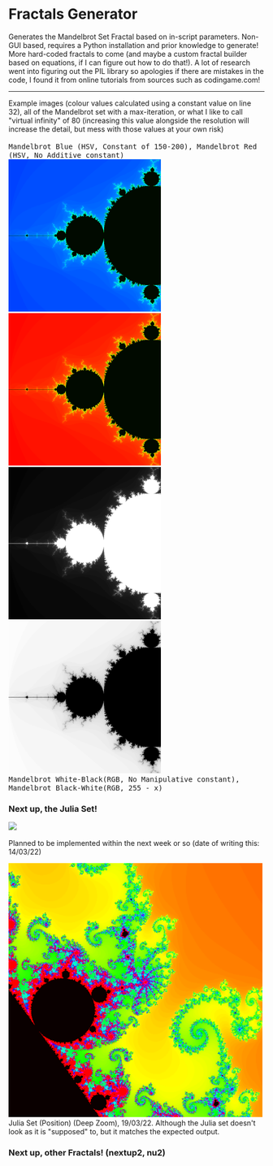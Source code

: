 
# Fractals Generator
Generates the Mandelbrot Set Fractal based on in-script parameters. Non-GUI based, requires a Python installation and prior knowledge to generate!
More hard-coded fractals to come (and maybe a custom fractal builder based on equations, if I can figure out how to do that!).
A lot of research went into figuring out the PIL library so apologies if there are mistakes in the code, I found it from online tutorials from sources such as codingame.com!
<hr>
 Example images (colour values calculated using a constant value on line 32), all of the Mandelbrot set with a max-iteration, or what I like to call "virtual infinity" of 80 (increasing this value alongside the resolution will increase the detail, but mess with those values at your own risk)
 <br><br>
 <kbd>
 Mandelbrot Blue (HSV, Constant of 150-200), Mandelbrot Red (HSV, No Additive constant)<br>
 <img src="https://github.com/TheCalculus/fractals/blob/main/mandelbrot_blue.png?raw=true" width=300>
<img src="https://github.com/TheCalculus/fractals/blob/main/mandelbrot_red.png?raw=true" width=300> <br>
<img src="https://github.com/TheCalculus/fractals/blob/main/mandelbrot_lr.png?raw=true" width=300>
<img src="https://github.com/TheCalculus/fractals/blob/main/mandelbrot_mono.png?raw=true" width=300><br>
 Mandelbrot White-Black(RGB, No Manipulative constant), Mandelbrot Black-White(RGB, 255 - x)<br>
</kbd>

<h3>Next up, the Julia Set!</h3>
<img src="https://www.mcgoodwin.net/julia/mcmjul1.gif" width=500>
<p>Planned to be implemented within the next week or so (date of writing this: 14/03/22)</p>
<img src="https://github.com/TheCalculus/fractals/blob/main/number_theorems.png?raw=true" width=500> Julia Set (Position) (Deep Zoom), 19/03/22. Although the Julia set doesn't look as it is "supposed" to, but it matches the expected output. 
<h3>Next up, other Fractals! (nextup2, nu2)</h3>
